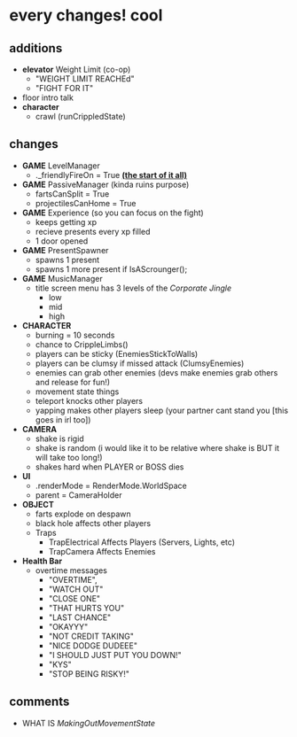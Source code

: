 # every changes! cool

## additions
* **elevator** Weight Limit (co-op)
    * "WEIGHT LIMIT REACHEd"
    * "FIGHT FOR IT"
* floor intro talk
* **character** 
    * crawl (runCrippledState)

## changes
* **GAME** LevelManager
    * ._friendlyFireOn = True **<ins>(the start of it all)</ins>**
* **GAME** PassiveManager (kinda ruins purpose)
    * fartsCanSplit = True
    * projectilesCanHome = True 
* **GAME** Experience (so you can focus on the fight)
    * keeps getting xp
    * recieve presents every xp filled
    * 1 door opened
* **GAME** PresentSpawner
    * spawns 1 present
    * spawns 1 more present if IsAScrounger();
* **GAME** MusicManager
    * title screen menu has 3 levels of the *Corporate Jingle*
        * low
        * mid
        * high
* **CHARACTER** 
    * burning = 10 seconds
    * chance to CrippleLimbs()
    * players can be sticky (EnemiesStickToWalls)
    * players can be clumsy if missed attack (ClumsyEnemies)
    * enemies can grab other enemies (devs make enemies grab others and release for fun!)
    * movement state things
    * teleport knocks other players
    * yapping makes other players sleep (your partner cant stand you [this goes in irl too])
* **CAMERA** 
    * shake is rigid 
    * shake is random (i would like it to be relative where shake is BUT it will take too long!)
    * shakes hard when PLAYER or BOSS dies
* **UI** 
    * .renderMode = RenderMode.WorldSpace
    * parent = CameraHolder
* **OBJECT**
    * farts explode on despawn
    * black hole affects other players
    * Traps
        * TrapElectrical Affects Players (Servers, Lights, etc)
        * TrapCamera Affects Enemies
* **Health Bar** 
    * overtime messages
        * "OVERTIME",
        * "WATCH OUT"
        * "CLOSE ONE"
        * "THAT HURTS YOU"
        * "LAST CHANCE"
        * "OKAYYY"
        * "NOT CREDIT TAKING"
        * "NICE DODGE DUDEEE"
        * "I SHOULD JUST PUT YOU DOWN!"
        * "KYS"
        * "STOP BEING RISKY!"

## comments
* WHAT IS *MakingOutMovementState*